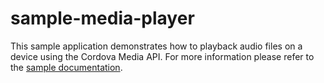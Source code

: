 sample-media-player
===================

This sample application demonstrates how to playback audio files on a device using the Cordova Media API. For more information please refer to the [sample documentation](http://docs.icenium.com/sample-apps/sample-media).
